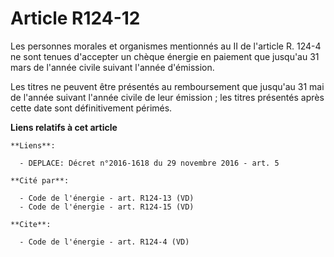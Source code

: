 # Article R124-12

Les personnes morales et organismes mentionnés au II de l'article R. 124-4 ne sont tenues d'accepter un chèque énergie en
paiement que jusqu'au 31 mars de l'année civile suivant l'année d'émission. 

Les titres ne peuvent être présentés au remboursement que jusqu'au 31 mai de l'année suivant l'année civile de leur
émission ; les titres présentés après cette date sont définitivement périmés.

**Liens relatifs à cet article**

	**Liens**:

	  - DEPLACE: Décret n°2016-1618 du 29 novembre 2016 - art. 5

	**Cité par**:

	  - Code de l'énergie - art. R124-13 (VD)
	  - Code de l'énergie - art. R124-15 (VD)

	**Cite**:

	  - Code de l'énergie - art. R124-4 (VD)
